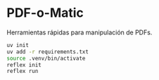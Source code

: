 # PDF-o-Matic

Herramientas rápidas para manipulación de PDFs.

```bash
uv init
uv add -r requirements.txt
source .venv/bin/activate
reflex init
reflex run
```